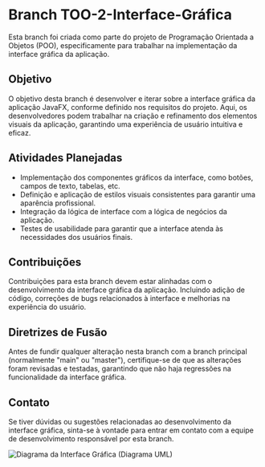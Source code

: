 # Branch TOO-2-Interface-Gráfica

Esta branch foi criada como parte do projeto de Programação Orientada a Objetos (POO), especificamente para trabalhar na implementação da interface gráfica da aplicação.

## Objetivo

O objetivo desta branch é desenvolver e iterar sobre a interface gráfica da aplicação JavaFX, conforme definido nos requisitos do projeto. Aqui, os desenvolvedores podem trabalhar na criação e refinamento dos elementos visuais da aplicação, garantindo uma experiência de usuário intuitiva e eficaz.

## Atividades Planejadas

- Implementação dos componentes gráficos da interface, como botões, campos de texto, tabelas, etc.
- Definição e aplicação de estilos visuais consistentes para garantir uma aparência profissional.
- Integração da lógica de interface com a lógica de negócios da aplicação.
- Testes de usabilidade para garantir que a interface atenda às necessidades dos usuários finais.

## Contribuições

Contribuições para esta branch devem estar alinhadas com o desenvolvimento da interface gráfica da aplicação. Incluindo adição de código, correções de bugs relacionados à interface e melhorias na experiência do usuário.

## Diretrizes de Fusão

Antes de fundir qualquer alteração nesta branch com a branch principal (normalmente "main" ou "master"), certifique-se de que as alterações foram revisadas e testadas, garantindo que não haja regressões na funcionalidade da interface gráfica.

## Contato

Se tiver dúvidas ou sugestões relacionadas ao desenvolvimento da interface gráfica, sinta-se à vontade para entrar em contato com a equipe de desenvolvimento responsável por esta branch.

![Diagrama da Interface Gráfica (Diagrama UML)](DiagramaUML/interface.png)
